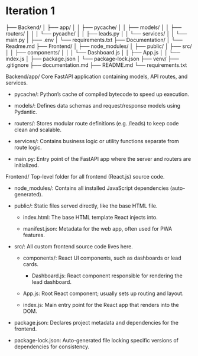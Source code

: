 # Iteration 1

├── Backend/
│ ├── app/
│ │ ├── pycache/
│ │ ├── models/
│ │ ├── routers/
│ │ │ └── pycache/
│ │ ├── leads.py
│ │ └── services/
│ │ └── main.py
│ ├── .env
│ └── requirements.txt
├── Documentation/
│ └── Readme.md
├── Frontend/
│ ├── node_modules/
│ ├── public/
│ ├── src/
│ │ ├── components/
│ │ │ └── Dashboard.js
│ │ ├── App.js
│ │ └── index.js
│ ├── package.json
│ └── package-lock.json
├── venv/
├── .gitignore
├── documentation.md
├── README.md
└── requirements.txt


Backend/app/
Core FastAPI application containing models, API routes, and services.

- pycache/: Python’s cache of compiled bytecode to speed up execution.

- models/: Defines data schemas and request/response models using Pydantic.

- routers/: Stores modular route definitions (e.g. /leads) to keep code clean and scalable.

- services/: Contains business logic or utility functions separate from route logic.

- main.py: Entry point of the FastAPI app where the server and routers are initialized.

Frontend/
Top-level folder for all frontend (React.js) source code.

- node_modules/: Contains all installed JavaScript dependencies (auto-generated).

- public/: Static files served directly, like the base HTML file.

    - index.html: The base HTML template React injects into.

    - manifest.json: Metadata for the web app, often used for PWA features.

- src/: All custom frontend source code lives here.

    - components/: React UI components, such as dashboards or lead cards.

        - Dashboard.js: React component responsible for rendering the lead dashboard.

    - App.js: Root React component; usually sets up routing and layout.

    - index.js: Main entry point for the React app that renders <App /> into the DOM.

- package.json: Declares project metadata and dependencies for the frontend.
- package-lock.json: Auto-generated file locking specific versions of dependencies for consistency.



